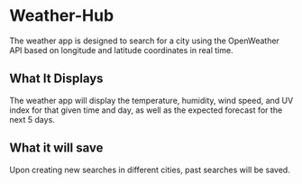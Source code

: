 # Weather-Hub
The weather app is designed to search for a city using the OpenWeather API based on longitude and latitude coordinates in real time.

## What It Displays
The weather app will display the temperature, humidity, wind speed, and UV index for that given time and day, as well as the expected forecast for the next 5 days.

## What it will save
Upon creating new searches in different cities, past searches will be saved.